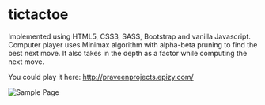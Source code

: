 # tictactoe
Implemented using HTML5, CSS3, SASS, Bootstrap and vanilla Javascript.  
Computer player uses Minimax algorithm with alpha-beta pruning to find the best next move. It also takes in the depth as a factor while
computing the next move.  

You could play it here: http://praveenprojects.epizy.com/

![Sample Page](https://github.com/pilangovan/tictactoe/blob/master/tictactoe.PNG)
